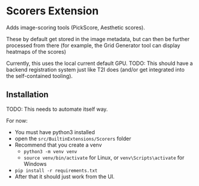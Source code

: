 # Scorers Extension

Adds image-scoring tools (PickScore, Aesthetic scores).

These by default get stored in the image metadata, but can then be further processed from there (for example, the Grid Generator tool can display heatmaps of the scores)

Currently, this uses the local current default GPU. TODO: This should have a backend registration system just like T2I does (and/or get integrated into the self-contained tooling).

## Installation

TODO: This needs to automate itself way.

For now:

- You must have python3 installed
- open the `src/BuiltinExtensions/Scorers` folder
- Recommend that you create a venv
    - `python3 -m venv venv`
    - `source venv/bin/activate` for Linux, or `venv\Scripts\activate` for Windows
- `pip install -r requirements.txt`
- After that it should just work from the UI.

